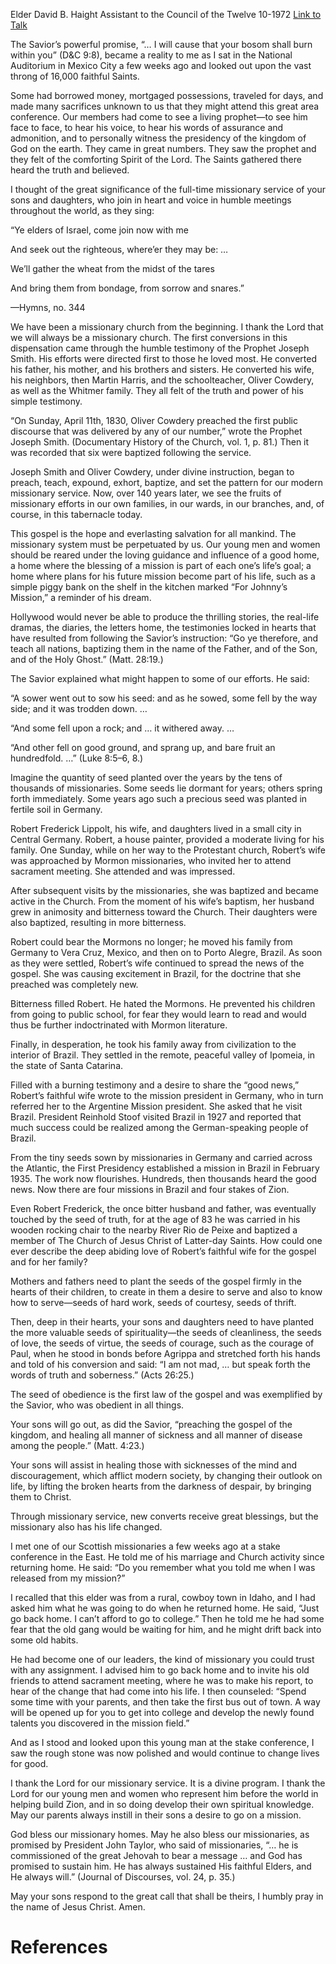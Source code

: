 Elder David B. Haight
Assistant to the Council of the Twelve
10-1972
[Link to Talk](https://www.churchofjesuschrist.org/study/general-conference/1972/10/planting-gospel-seeds-of-spirituality?lang=eng)

The Savior’s powerful promise, “… I will cause that your bosom shall burn within you” (D&C 9:8), became a reality to me as I sat in the National Auditorium in Mexico City a few weeks ago and looked out upon the vast throng of 16,000 faithful Saints.

Some had borrowed money, mortgaged possessions, traveled for days, and made many sacrifices unknown to us that they might attend this great area conference. Our members had come to see a living prophet—to see him face to face, to hear his voice, to hear his words of assurance and admonition, and to personally witness the presidency of the kingdom of God on the earth. They came in great numbers. They saw the prophet and they felt of the comforting Spirit of the Lord. The Saints gathered there heard the truth and believed.

I thought of the great significance of the full-time missionary service of your sons and daughters, who join in heart and voice in humble meetings throughout the world, as they sing:





“Ye elders of Israel, come join now with me

And seek out the righteous, where’er they may be: …

We’ll gather the wheat from the midst of the tares

And bring them from bondage, from sorrow and snares.”





—Hymns, no. 344





We have been a missionary church from the beginning. I thank the Lord that we will always be a missionary church. The first conversions in this dispensation came through the humble testimony of the Prophet Joseph Smith. His efforts were directed first to those he loved most. He converted his father, his mother, and his brothers and sisters. He converted his wife, his neighbors, then Martin Harris, and the schoolteacher, Oliver Cowdery, as well as the Whitmer family. They all felt of the truth and power of his simple testimony.

“On Sunday, April 11th, 1830, Oliver Cowdery preached the first public discourse that was delivered by any of our number,” wrote the Prophet Joseph Smith. (Documentary History of the Church, vol. 1, p. 81.) Then it was recorded that six were baptized following the service.

Joseph Smith and Oliver Cowdery, under divine instruction, began to preach, teach, expound, exhort, baptize, and set the pattern for our modern missionary service. Now, over 140 years later, we see the fruits of missionary efforts in our own families, in our wards, in our branches, and, of course, in this tabernacle today.

This gospel is the hope and everlasting salvation for all mankind. The missionary system must be perpetuated by us. Our young men and women should be reared under the loving guidance and influence of a good home, a home where the blessing of a mission is part of each one’s life’s goal; a home where plans for his future mission become part of his life, such as a simple piggy bank on the shelf in the kitchen marked “For Johnny’s Mission,” a reminder of his dream.

Hollywood would never be able to produce the thrilling stories, the real-life dramas, the diaries, the letters home, the testimonies locked in hearts that have resulted from following the Savior’s instruction: “Go ye therefore, and teach all nations, baptizing them in the name of the Father, and of the Son, and of the Holy Ghost.” (Matt. 28:19.)

The Savior explained what might happen to some of our efforts. He said:

“A sower went out to sow his seed: and as he sowed, some fell by the way side; and it was trodden down. …

“And some fell upon a rock; and … it withered away. …

“And other fell on good ground, and sprang up, and bare fruit an hundredfold. …” (Luke 8:5–6, 8.)

Imagine the quantity of seed planted over the years by the tens of thousands of missionaries. Some seeds lie dormant for years; others spring forth immediately. Some years ago such a precious seed was planted in fertile soil in Germany.

Robert Frederick Lippolt, his wife, and daughters lived in a small city in Central Germany. Robert, a house painter, provided a moderate living for his family. One Sunday, while on her way to the Protestant church, Robert’s wife was approached by Mormon missionaries, who invited her to attend sacrament meeting. She attended and was impressed.

After subsequent visits by the missionaries, she was baptized and became active in the Church. From the moment of his wife’s baptism, her husband grew in animosity and bitterness toward the Church. Their daughters were also baptized, resulting in more bitterness.

Robert could bear the Mormons no longer; he moved his family from Germany to Vera Cruz, Mexico, and then on to Porto Alegre, Brazil. As soon as they were settled, Robert’s wife continued to spread the news of the gospel. She was causing excitement in Brazil, for the doctrine that she preached was completely new.

Bitterness filled Robert. He hated the Mormons. He prevented his children from going to public school, for fear they would learn to read and would thus be further indoctrinated with Mormon literature.

Finally, in desperation, he took his family away from civilization to the interior of Brazil. They settled in the remote, peaceful valley of Ipomeia, in the state of Santa Catarina.

Filled with a burning testimony and a desire to share the “good news,” Robert’s faithful wife wrote to the mission president in Germany, who in turn referred her to the Argentine Mission president. She asked that he visit Brazil. President Reinhold Stoof visited Brazil in 1927 and reported that much success could be realized among the German-speaking people of Brazil.

From the tiny seeds sown by missionaries in Germany and carried across the Atlantic, the First Presidency established a mission in Brazil in February 1935. The work now flourishes. Hundreds, then thousands heard the good news. Now there are four missions in Brazil and four stakes of Zion.

Even Robert Frederick, the once bitter husband and father, was eventually touched by the seed of truth, for at the age of 83 he was carried in his wooden rocking chair to the nearby River Rio de Peixe and baptized a member of The Church of Jesus Christ of Latter-day Saints. How could one ever describe the deep abiding love of Robert’s faithful wife for the gospel and for her family?

Mothers and fathers need to plant the seeds of the gospel firmly in the hearts of their children, to create in them a desire to serve and also to know how to serve—seeds of hard work, seeds of courtesy, seeds of thrift.

Then, deep in their hearts, your sons and daughters need to have planted the more valuable seeds of spirituality—the seeds of cleanliness, the seeds of love, the seeds of virtue, the seeds of courage, such as the courage of Paul, when he stood in bonds before Agrippa and stretched forth his hands and told of his conversion and said: “I am not mad, … but speak forth the words of truth and soberness.” (Acts 26:25.)

The seed of obedience is the first law of the gospel and was exemplified by the Savior, who was obedient in all things.

Your sons will go out, as did the Savior, “preaching the gospel of the kingdom, and healing all manner of sickness and all manner of disease among the people.” (Matt. 4:23.)

Your sons will assist in healing those with sicknesses of the mind and discouragement, which afflict modern society, by changing their outlook on life, by lifting the broken hearts from the darkness of despair, by bringing them to Christ.

Through missionary service, new converts receive great blessings, but the missionary also has his life changed.

I met one of our Scottish missionaries a few weeks ago at a stake conference in the East. He told me of his marriage and Church activity since returning home. He said: “Do you remember what you told me when I was released from my mission?”

I recalled that this elder was from a rural, cowboy town in Idaho, and I had asked him what he was going to do when he returned home. He said, “Just go back home. I can’t afford to go to college.” Then he told me he had some fear that the old gang would be waiting for him, and he might drift back into some old habits.

He had become one of our leaders, the kind of missionary you could trust with any assignment. I advised him to go back home and to invite his old friends to attend sacrament meeting, where he was to make his report, to hear of the change that had come into his life. I then counseled: “Spend some time with your parents, and then take the first bus out of town. A way will be opened up for you to get into college and develop the newly found talents you discovered in the mission field.”

And as I stood and looked upon this young man at the stake conference, I saw the rough stone was now polished and would continue to change lives for good.

I thank the Lord for our missionary service. It is a divine program. I thank the Lord for our young men and women who represent him before the world in helping build Zion, and in so doing develop their own spiritual knowledge. May our parents always instill in their sons a desire to go on a mission.

God bless our missionary homes. May he also bless our missionaries, as promised by President John Taylor, who said of missionaries, “… he is commissioned of the great Jehovah to bear a message … and God has promised to sustain him. He has always sustained His faithful Elders, and He always will.” (Journal of Discourses, vol. 24, p. 35.)

May your sons respond to the great call that shall be theirs, I humbly pray in the name of Jesus Christ. Amen.

# References
